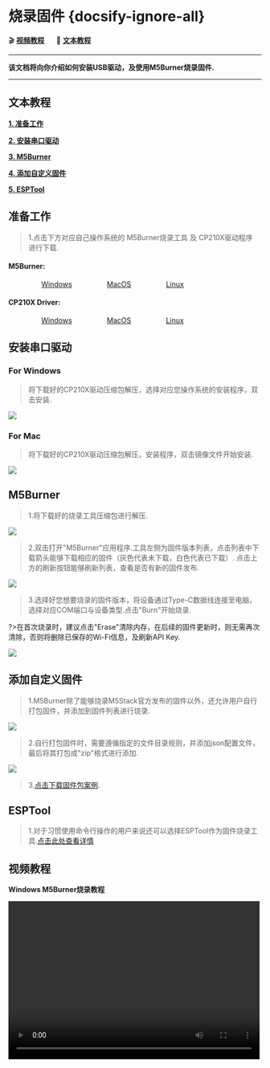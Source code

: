 # 烧录固件 {docsify-ignore-all}

:clapper: **[视频教程](#视频教程)**&nbsp;&nbsp;&nbsp;&nbsp;&nbsp;&nbsp;:memo: **[文本教程](#文本教程)**

***

**该文档将向你介绍如何安装USB驱动，及使用M5Burner烧录固件.**

***

## 文本教程

**[1. 准备工作](#准备工作)**

**[2. 安装串口驱动](#安装串口驱动)**

**[3. M5Burner](#M5Burner)**

**[4. 添加自定义固件](#添加自定义固件)**

**[5. ESPTool](#ESPTool)**

## 准备工作

>1.点击下方对应自己操作系统的 M5Burner烧录工具 及 CP210X驱动程序 进行下载.

<div class="link">
 <h4><span>M5Burner:</span></h4>
    <p>
    <a href="https://m5stack.oss-cn-shenzhen.aliyuncs.com/resource/software/M5Burner.zip" target="_blank" rel="noopener noreferrer"><img src="https://cdn.shopify.com/s/files/1/0056/7689/2250/files/windows_89cc6ea0-2a3c-4327-97e5-8f51f448c38b_icon.webp?v=1557026574" alt="">Windows</a>
    <a href="https://m5stack.oss-cn-shenzhen.aliyuncs.com/resource/software/M5Burner_MacOS.zip" target="_blank" rel="noopener noreferrer"><img src="https://cdn.shopify.com/s/files/1/0056/7689/2250/files/mac_large.webp?v=1557026570" alt="">MacOS</a>
    <a href="https://m5stack.oss-cn-shenzhen.aliyuncs.com/resource/software/M5Burner_Linux.zip" target="_blank" rel="noopener noreferrer"><img src="https://cdn.shopify.com/s/files/1/0056/7689/2250/files/linux_icon.webp?v=1557026584" alt="">Linux</a></p>

 <h4><span>CP210X Driver:</span></h4>
    <p>
    <a href="https://m5stack.oss-cn-shenzhen.aliyuncs.com/resource/drivers/CP210x_VCP_Windows.zip" target="_blank" rel="noopener noreferrer"><img src="https://cdn.shopify.com/s/files/1/0056/7689/2250/files/windows_89cc6ea0-2a3c-4327-97e5-8f51f448c38b_icon.webp?v=1557026574" alt="">Windows</a>
    <a href="https://m5stack.oss-cn-shenzhen.aliyuncs.com/resource/drivers/CP210x_VCP_MacOS.zip" target="_blank" rel="noopener noreferrer"><img src="https://cdn.shopify.com/s/files/1/0056/7689/2250/files/mac_large.webp?v=1557026570" alt="">MacOS</a>
    <a href="https://m5stack.oss-cn-shenzhen.aliyuncs.com/resource/drivers/CP210x_VCP_Linux.zip" target="_blank" rel="noopener noreferrer"><img src="https://cdn.shopify.com/s/files/1/0056/7689/2250/files/linux_icon.webp?v=1557026584" alt="">Linux</a>
    </p>
</div>

## 安装串口驱动

### For Windows

>将下载好的CP210X驱动压缩包解压，选择对应您操作系统的安装程序，双击安装.

<img src="assets/img/getting_started_pics/how_to_burn_firmware/M5Burner/CP210X_WIN.webp">


### For Mac

>将下载好的CP210X驱动压缩包解压，安装程序，双击镜像文件开始安装.

<img src="assets/img/getting_started_pics/how_to_burn_firmware/M5Burner/CP210X_MAC.webp">


## M5Burner

>1.将下载好的烧录工具压缩包进行解压.

<img src="assets/img/getting_started_pics/how_to_burn_firmware/M5Burner/M5Burner_01.webp">

>2.双击打开"M5Burner"应用程序.工具左侧为固件版本列表，点击列表中下载箭头能够下载相应的固件（灰色代表未下载，白色代表已下载）.
>点击上方的刷新按钮能够刷新列表，查看是否有新的固件发布.

<img src="assets/img/getting_started_pics/how_to_burn_firmware/M5Burner/M5Burner_02.webp">

>3.选择好您想要烧录的固件版本，将设备通过Type-C数据线连接至电脑，选择对应COM端口与设备类型.点击"Burn"开始烧录.

?>在首次烧录时，建议点击"Erase"清除内存，在后续的固件更新时，则无需再次清除，否则将删除已保存的Wi-Fi信息，及刷新API Key.

<img src="assets/img/getting_started_pics/how_to_burn_firmware/M5Burner/M5Burner_03.webp">


## 添加自定义固件

>1.M5Burner除了能够烧录M5Stack官方发布的固件以外，还允许用户自行打包固件，并添加到固件列表进行烧录.

<img src="assets/img/getting_started_pics/how_to_burn_firmware/M5Burner/M5Burner_04.webp">


>2.自行打包固件时，需要遵循指定的文件目录规则，并添加json配置文件，最后将其打包成"zip"格式进行添加.

<img src="assets/img/getting_started_pics/how_to_burn_firmware/M5Burner/M5Burner_05.webp">


>3.[点击下载固件包案例](https://m5stack.oss-cn-shenzhen.aliyuncs.com/resource/docs/demo-firmware.zip).



## ESPTool

>1.对于习惯使用命令行操作的用户来说还可以选择ESPTool作为固件烧录工具.[点击此处查看详情](https://github.com/espressif/esptool)

<!-- ### 1. 安装 pip 和 esptool

打开终端，根据系统版本，输入如下命令，安装 python的包管理工具 `pip`

* Centos7:

```clike
sudo yum install python-pip
```

* Ubuntu and Debian:

```clike
sudo apt-get install python-pip
```

* Arch:

```clike
sudo pacman -S --needed python-pip
```

安装完 `pip` 之后，输入 `sudo pip install esptool`，安装 esptool

<img src="assets/img/getting_started_pics/how_to_burn_firmware/burn_firmware_11.webp">

### 2. 下载最新的M5Burner

访问[UIFlow](http://www.m5stack.com)来下载MacOS版本的M5Burner，并解压。

<img src="assets/img/getting_started_pics/how_to_burn_firmware/burn_firmware_10.webp">

### 3. 执行程序

在用户目录下创建文件夹 `M5Burner`，复制 `M5Burner_MacOS/M5Burner_MacOS.app/Contents/Resources/firmware/M5Flow/` 文件夹到 `~/M5Burner`

如果您希望烧录 v1.1.1 版本的固件的话，在终端窗口中，切换当前到对应目录下，`cd ~/M5Burner/M5Flow/v1.1.1-en`

<img src="assets/img/getting_started_pics/how_to_burn_firmware/burn_firmware_13.webp">

插入 M5Core 设备，在终端执行 `sudo chmod +x *.sh`，对所有的 shell 脚本文件赋予可执行权限，然后再执行 `sudo ./flash.sh` 烧录固件。

<img src="assets/img/getting_started_pics/how_to_burn_firmware/burn_firmware_12.webp"> -->

## 视频教程

**Windows M5Burner烧录教程**

<video width="500" height="315" controls>
    <source src="https://m5stack.oss-cn-shenzhen.aliyuncs.com/video/%E6%95%99%E7%A8%8B/Firmware%20Upgrade/A1%20-%20%E5%9B%BA%E4%BB%B6%E6%9B%B4%E6%96%B0.mp4" type="video/mp4">
</video>

<style>

.link a{

    padding-left: 13%;

}

</style>